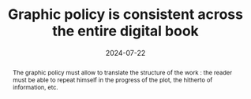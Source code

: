 ---
title: Graphic policy is consistent across the entire digital book
abstract: "The graphic policy must allow to translate the structure of the work&nbsp;: the reader must be able to repeat himself in the progress of the plot, the hitherto of information, etc."
categories:
  - Presentation
agrege: O4175-E055
opquast: 4 175
indiceebook: "55"
description: Renewal no. 055
before: "054"
weight: "055"
after: "056"
actif: "1"
layout: rules
date: 2024-07-22
tags:
  - accessibility
  - Usability
  - utilisabilité
objectif:
  - Allow homogeneity and continuity in reading and navigation.
Meo:
  - Use a style(s) that allows a consistent layout of the text and/or content content.
  - Ensure that the fonts embedded in the digital book are readable by all audiences.
Controle:
  - "The control takes place at the checking of the page display in different environments (i. e. reader software). "
epubcheck: null
ace: null
humancheck: true
ReadiumGoToolkit: null
Source:
  - Opquast
Referentiel:
  - N/A
steps:
  - design
  - ""
---